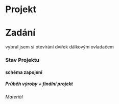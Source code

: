 # Projekt

# Zadání
vybral jsem si otevírání dvířek dálkovým ovladačem
### Stav Projektu

#### schéma zapojení

##### Průběh výroby + finální projekt

###### Materiál

